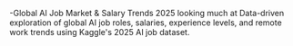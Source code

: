 -Global AI Job Market & Salary Trends 2025 looking much at Data-driven exploration of global AI job roles, salaries, experience levels, and remote work trends using Kaggle's 2025 AI job dataset.
